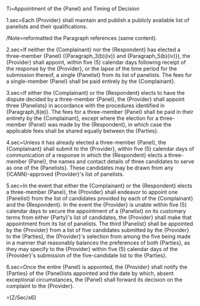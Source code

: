 Ti=Appointment of the {Panel} and Timing of Decision

1.sec=Each {Provider} shall maintain and publish a publicly available list of panelists and their qualifications.

/Note=reformatted the Paragraph references (same content).

2.sec=If neither the {Complainant} nor the {Respondent} has elected a three-member {Panel} ({Paragraph_3(b)(iv)} and {Paragraph_5(b)(iv)}), the {Provider} shall appoint, within five (5) calendar days following receipt of the response by the {Provider}, or the lapse of the time period for the submission thereof, a single {Panelist} from its list of panelists. The fees for a single-member {Panel} shall be paid entirely by the {Complainant}.

3.sec=If either the {Complainant} or the {Respondent} elects to have the dispute decided by a three-member {Panel}, the {Provider} shall appoint three {Panelists} in accordance with the procedures identified in {Paragraph_6(e)}. The fees for a three-member {Panel} shall be paid in their entirety by the {Complainant}, except where the election for a three-member {Panel} was made by the {Respondent}, in which case the applicable fees shall be shared equally between the {Parties}.

4.sec=Unless it has already elected a three-member {Panel}, the {Complainant} shall submit to the {Provider}, within five (5) calendar days of communication of a response in which the {Respondent} elects a three-member {Panel}, the names and contact details of three candidates to serve as one of the {Panelists}. These candidates may be drawn from any {ICANN}-approved {Provider}'s list of panelists.

5.sec=In the event that either the {Complainant} or the {Respondent} elects a three-member {Panel}, the {Provider} shall endeavor to appoint one {Panelist} from the list of candidates provided by each of the {Complainant} and the {Respondent}. In the event the {Provider} is unable within five (5) calendar days to secure the appointment of a {Panelist} on its customary terms from either {Party}'s list of candidates, the {Provider} shall make that appointment from its list of panelists. The third {Panelist} shall be appointed by the {Provider} from a list of five candidates submitted by the {Provider} to the {Parties}, the {Provider}'s selection from among the five being made in a manner that reasonably balances the preferences of both {Parties}, as they may specify to the {Provider} within five (5) calendar days of the {Provider}'s submission of the five-candidate list to the {Parties}.

6.sec=Once the entire {Panel} is appointed, the {Provider} shall notify the {Parties} of the {Panel}ists appointed and the date by which, absent exceptional circumstances, the {Panel} shall forward its decision on the complaint to the {Provider}.

=[Z/Sec/s6]